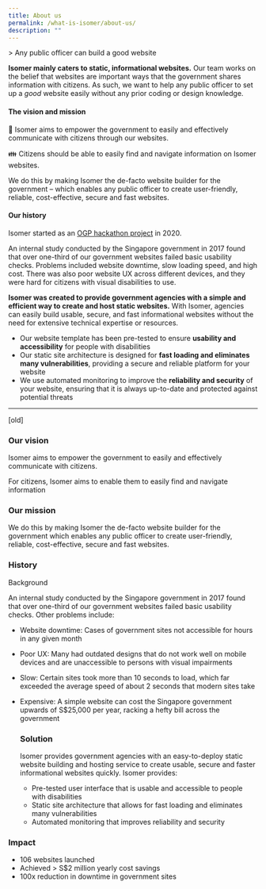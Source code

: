 ```yaml
---
title: About us
permalink: /what-is-isomer/about-us/
description: ""
---
```

&gt; Any public officer can build a good website


**Isomer mainly caters to static, informational websites.** Our team works on the belief that websites are important ways that the government shares information with citizens. As such, we want to help any public officer to set up a *good* website easily without any prior coding or design knowledge.


#### The vision and mission
🏢 Isomer aims to empower the government to easily and effectively communicate with citizens through our websites.

👪 Citizens should be able to easily find and navigate information on Isomer websites.

We do this by making Isomer the de-facto website builder for the government – which enables any public officer to create user-friendly, reliable, cost-effective, secure and fast websites.

#### Our history
Isomer started as an [OGP hackathon project](https://hack.gov.sg/) in 2020. 

An internal study conducted by the Singapore government in 2017 found that over one-third of our government websites failed basic usability checks. Problems included website downtime, slow loading speed, and high cost. There was also poor website UX across different devices, and they were hard for citizens with visual disabilities to use.

**Isomer was created to provide government agencies with a simple and efficient way to create and host static websites.** With Isomer, agencies can easily build usable, secure, and fast informational websites without the need for extensive technical expertise or resources.

- Our website template has been pre-tested to ensure **usability and accessibility** for people with disabilities
- Our static site architecture is designed for **fast loading and eliminates many vulnerabilities**, providing a secure and reliable platform for your website
- We use automated monitoring to improve the **reliability and security** of your website, ensuring that it is always up-to-date and protected against potential threats



---

[old]


### Our vision
    
Isomer aims to empower the government to easily and effectively communicate with citizens.

For citizens, Isomer aims to enable them to easily find and navigate information
    
    
### Our mission
    
We do this by making Isomer the de-facto website builder for the government which enables any public officer to create user-friendly, reliable, cost-effective, secure and fast websites.
    
### History
Background
    
An internal study conducted by the Singapore government in 2017 found that over one-third of our government websites failed basic usability checks. Other problems include:
    
- Website downtime: Cases of government sites not accessible for hours in any given month
- Poor UX: Many had outdated designs that do not work well on mobile devices and are unaccessible to persons with visual impairments
- Slow: Certain sites took more than 10 seconds to load, which far exceeded the average speed of about 2 seconds that modern sites take
- Expensive: A simple website can cost the Singapore government upwards of S$25,000 per year, racking a hefty bill across the government
    
    ### Solution
    
    Isomer provides government agencies with an easy-to-deploy static website building and hosting service to create usable, secure and faster informational websites quickly. Isomer provides:
    
    *   Pre-tested user interface that is usable and accessible to people with disabilities
    *   Static site architecture that allows for fast loading and eliminates many vulnerabilities
    *   Automated monitoring that improves reliability and security
    
### Impact
    
- 106 websites launched
- Achieved &gt; S$2 million yearly cost savings
- 100x reduction in downtime in government sites